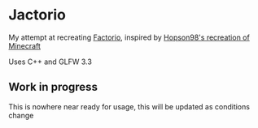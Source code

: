# Jactorio

My attempt at recreating [Factorio](https://factorio.com), inspired by [Hopson98's recreation of Minecraft](https://github.com/Hopson97/MineCraft-One-Week-Challenge)

Uses C++ and GLFW 3.3

## Work in progress

This is nowhere near ready for usage, this will be updated as conditions change
